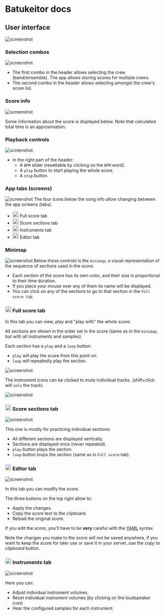 # Batukeitor docs

## User interface
![screenshot](../img/screenshot-main.png)

### Selection combos
![screenshot](../img/screenshot-combos.png)
* The first combo in the header allows selecting the crew (band/ensemble). The app allows storing scores for multiple crews.
* The second combo in the header allows selecting amongst the crew's score list.

### Score info
![screenshot](../img/screenshot-score-info.png)

Some information about the score is displayed below. Note that calculated total time is an approximation.

### Playback controls
![screenshot](../img/screenshot-playback-controls.png)
* In the right part of the header:
  * A `BPM` slider (resettable by clicking on the `BPM` word).
  * A `play` button to start playing the whole score.
  * A `stop` button.

### App tabs (screens)
![screenshot](../img/screenshot-tab-buttons.png)
The four icons below the song info allow changing between the app screens (tabs).
* <img src="../../app/img/score-tab-icon.svg" width="20"> Full score tab
* <img src="../../app/img/sections-tab-icon.svg" width="20"> Score sections tab
* <img src="../../app/img/instruments-tab-icon.svg" width="20"> Instruments tab
* <img src="../../app/img/editor-tab-icon.svg" width="20"> Editor tab

### Minimap
![screenshot](../img/screenshot-minimap.png)
Below these controls is the `minimap`, a visual representation of the sequence of sections used in the score.

* Each section of the score has its own color, and their size is proportional to their time duration.
* If you place your mouse over any of them its name will be displayed.
* You can click on any of the sections to go to that section in the `Full score tab`.

### <img src="../../app/img/score-tab-icon.svg" width="20"> Full score tab
In this tab you can view, play and "play with" the whole score:

All sections are shown in the order set in the score (same as in the `minimap`, but with all instruments and samples).

Each section has a `play` and a `loop` button:
  * `play` will play the score from this point on.
  * `loop` will repeatedly play the section.

![screenshot](../img/screenshot-section-buttons.png)

The instrument icons can be clicked to mute individual tracks. (shift+click will `solo` the track).

![screenshot](../img/screenshot-instruments-muted.png)

### <img src="../../app/img/sections-tab-icon.svg" width="20"> Score sections tab
![screenshot](../img/screenshot-score-sections.png)

This one is mostly for practicing individual sections:
* All different sections are displayed vertically.
* Sections are displayed once (never repeated).
* `play` button plays the section.
* `loop` button loops the section (same as in `Full score` tab).

### <img src="../../app/img/editor-tab-icon.svg" width="20"> Editor tab
![screenshot](../img/screenshot-editor.png)

In this tab you can modify the score.

The three buttons on the top right allow to:
* Apply the changes.
* Copy the score text to the clipboard.
* Reload the original score.

If you edit the score, you'll have to be **very** careful with the [YAML](yaml.md) syntax.

Note the changes you make to the score will not be saved anywhere, if you want to keep the score for later use or save it in your server, use the _copy to clipboard_ button.

### <img src="../../app/img/instruments-tab-icon.svg" width="20"> Instruments tab
![screenshot](../img/screenshot-instruments.png)

Here you can:
* Adjust individual instrument volumes.
* Reset individual instrument volumes (by clicking on the loudspeaker icon)
* Hear the configured samples for each instrument.
